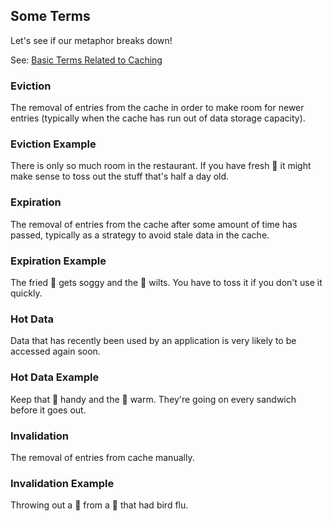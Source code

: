 ##  Some Terms

Let's see if our metaphor breaks down!

See: [Basic Terms Related to Caching](http://www.ehcache.org/documentation/3.3/caching-terms.html)


### Eviction

The removal of entries from the cache in order to make room for newer entries (typically when the cache has run out of data storage capacity).


### Eviction Example

There is only so much room in the restaurant. If you have fresh 🍞 it might make sense to toss out the stuff that's half a day old.


### Expiration

The removal of entries from the cache after some amount of time has passed, typically as a strategy to avoid stale data in the cache.


### Expiration Example

The fried 🍗 gets soggy and the 🌿 wilts. You have to toss it if you don't use it quickly.


### Hot Data

Data that has recently been used by an application is very likely to be accessed again soon.


### Hot Data Example

Keep that 🧀 handy and the 🍅 warm. They're going on every sandwich before it goes out.


### Invalidation

The removal of entries from cache manually.


### Invalidation Example

Throwing out a 🍗 from a 🐓 that had bird flu.

